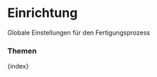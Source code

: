 <!-- add-breadcrumbs -->
# Einrichtung


Globale Einstellungen für den Fertigungsprozess

### Themen 

{index}
